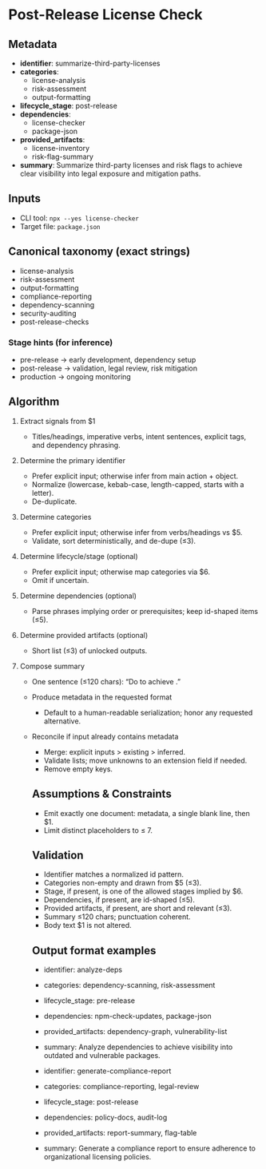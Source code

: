 # Post-Release License Check

## Metadata

- **identifier**: summarize-third-party-licenses  
- **categories**: 
  - license-analysis  
  - risk-assessment  
  - output-formatting  
- **lifecycle_stage**: post-release  
- **dependencies**: 
  - license-checker  
  - package-json  
- **provided_artifacts**: 
  - license-inventory  
  - risk-flag-summary  
- **summary**: Summarize third-party licenses and risk flags to achieve clear visibility into legal exposure and mitigation paths.

## Inputs

- CLI tool: `npx --yes license-checker`
- Target file: `package.json`

## Canonical taxonomy (exact strings)

- license-analysis
- risk-assessment
- output-formatting
- compliance-reporting
- dependency-scanning
- security-auditing
- post-release-checks

### Stage hints (for inference)

- pre-release → early development, dependency setup  
- post-release → validation, legal review, risk mitigation  
- production → ongoing monitoring  

## Algorithm

1. Extract signals from $1  
   * Titles/headings, imperative verbs, intent sentences, explicit tags, and dependency phrasing.

2. Determine the primary identifier  
   * Prefer explicit input; otherwise infer from main action + object.  
   * Normalize (lowercase, kebab-case, length-capped, starts with a letter).  
   * De-duplicate.

3. Determine categories  
   * Prefer explicit input; otherwise infer from verbs/headings vs $5.  
   * Validate, sort deterministically, and de-dupe (≤3).

4. Determine lifecycle/stage (optional)  
   * Prefer explicit input; otherwise map categories via $6.  
   * Omit if uncertain.

5. Determine dependencies (optional)  
   * Parse phrases implying order or prerequisites; keep id-shaped items (≤5).

6. Determine provided artifacts (optional)  
   * Short list (≤3) of unlocked outputs.

7. Compose summary  
   * One sentence (≤120 chars): “Do <verb> <object> to achieve <outcome>.”

8. Produce metadata in the requested format  
   * Default to a human-readable serialization; honor any requested alternative.

9. Reconcile if input already contains metadata  
   * Merge: explicit inputs > existing > inferred.  
   * Validate lists; move unknowns to an extension field if needed.  
   * Remove empty keys.

## Assumptions & Constraints

- Emit exactly one document: metadata, a single blank line, then $1.
- Limit distinct placeholders to ≤ 7.

## Validation

- Identifier matches a normalized id pattern.  
- Categories non-empty and drawn from $5 (≤3).  
- Stage, if present, is one of the allowed stages implied by $6.  
- Dependencies, if present, are id-shaped (≤5).  
- Provided artifacts, if present, are short and relevant (≤3).  
- Summary ≤120 chars; punctuation coherent.  
- Body text $1 is not altered.

## Output format examples

- identifier: analyze-deps  
- categories: dependency-scanning, risk-assessment  
- lifecycle_stage: pre-release  
- dependencies: npm-check-updates, package-json  
- provided_artifacts: dependency-graph, vulnerability-list  
- summary: Analyze dependencies to achieve visibility into outdated and vulnerable packages.

- identifier: generate-compliance-report  
- categories: compliance-reporting, legal-review  
- lifecycle_stage: post-release  
- dependencies: policy-docs, audit-log  
- provided_artifacts: report-summary, flag-table  
- summary: Generate a compliance report to ensure adherence to organizational licensing policies.
